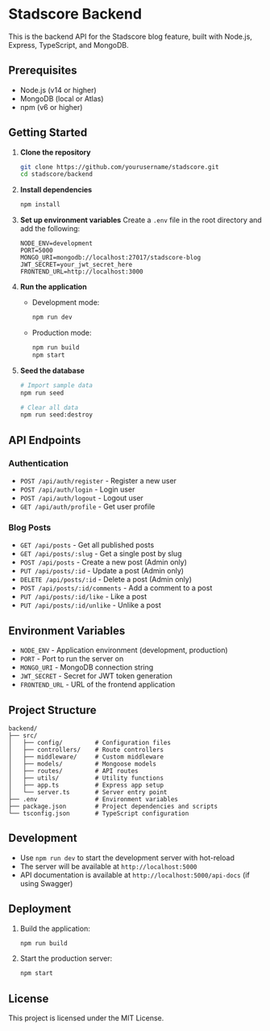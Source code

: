 # Stadscore Backend

This is the backend API for the Stadscore blog feature, built with Node.js, Express, TypeScript, and MongoDB.

## Prerequisites

- Node.js (v14 or higher)
- MongoDB (local or Atlas)
- npm (v6 or higher)

## Getting Started

1. **Clone the repository**
   ```bash
   git clone https://github.com/yourusername/stadscore.git
   cd stadscore/backend
   ```

2. **Install dependencies**
   ```bash
   npm install
   ```

3. **Set up environment variables**
   Create a `.env` file in the root directory and add the following:
   ```
   NODE_ENV=development
   PORT=5000
   MONGO_URI=mongodb://localhost:27017/stadscore-blog
   JWT_SECRET=your_jwt_secret_here
   FRONTEND_URL=http://localhost:3000
   ```

4. **Run the application**
   - Development mode:
     ```bash
     npm run dev
     ```
   - Production mode:
     ```bash
     npm run build
     npm start
     ```

5. **Seed the database**
   ```bash
   # Import sample data
   npm run seed
   
   # Clear all data
   npm run seed:destroy
   ```

## API Endpoints

### Authentication
- `POST /api/auth/register` - Register a new user
- `POST /api/auth/login` - Login user
- `POST /api/auth/logout` - Logout user
- `GET /api/auth/profile` - Get user profile

### Blog Posts
- `GET /api/posts` - Get all published posts
- `GET /api/posts/:slug` - Get a single post by slug
- `POST /api/posts` - Create a new post (Admin only)
- `PUT /api/posts/:id` - Update a post (Admin only)
- `DELETE /api/posts/:id` - Delete a post (Admin only)
- `POST /api/posts/:id/comments` - Add a comment to a post
- `PUT /api/posts/:id/like` - Like a post
- `PUT /api/posts/:id/unlike` - Unlike a post

## Environment Variables

- `NODE_ENV` - Application environment (development, production)
- `PORT` - Port to run the server on
- `MONGO_URI` - MongoDB connection string
- `JWT_SECRET` - Secret for JWT token generation
- `FRONTEND_URL` - URL of the frontend application

## Project Structure

```
backend/
├── src/
│   ├── config/         # Configuration files
│   ├── controllers/    # Route controllers
│   ├── middleware/     # Custom middleware
│   ├── models/         # Mongoose models
│   ├── routes/         # API routes
│   ├── utils/          # Utility functions
│   ├── app.ts          # Express app setup
│   └── server.ts       # Server entry point
├── .env                # Environment variables
├── package.json        # Project dependencies and scripts
└── tsconfig.json       # TypeScript configuration
```

## Development

- Use `npm run dev` to start the development server with hot-reload
- The server will be available at `http://localhost:5000`
- API documentation is available at `http://localhost:5000/api-docs` (if using Swagger)

## Deployment

1. Build the application:
   ```bash
   npm run build
   ```

2. Start the production server:
   ```bash
   npm start
   ```

## License

This project is licensed under the MIT License.
